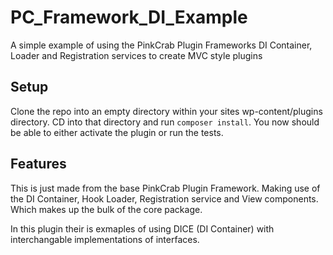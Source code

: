 # PC_Framework_DI_Example
A simple example of using the PinkCrab Plugin Frameworks DI Container, Loader and Registration services to create MVC style plugins 

## Setup

Clone the repo into an empty directory within your sites wp-content/plugins directory. CD into that directory and run ```composer install```. You now should be able to either activate the plugin or run the tests.

## Features

This is just made from the base PinkCrab Plugin Framework. Making use of the DI Container, Hook Loader, Registration service and View components. Which makes up the bulk of the core package.

In this plugin their is exmaples of using DICE (DI Container) with interchangable implementations of interfaces. 


